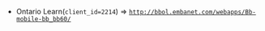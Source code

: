  - Ontario Learn(`client_id=2214`) => [`http://bbol.embanet.com/webapps/Bb-mobile-bb_bb60/`](http://bbol.embanet.com/webapps/Bb-mobile-bb_bb60/)
